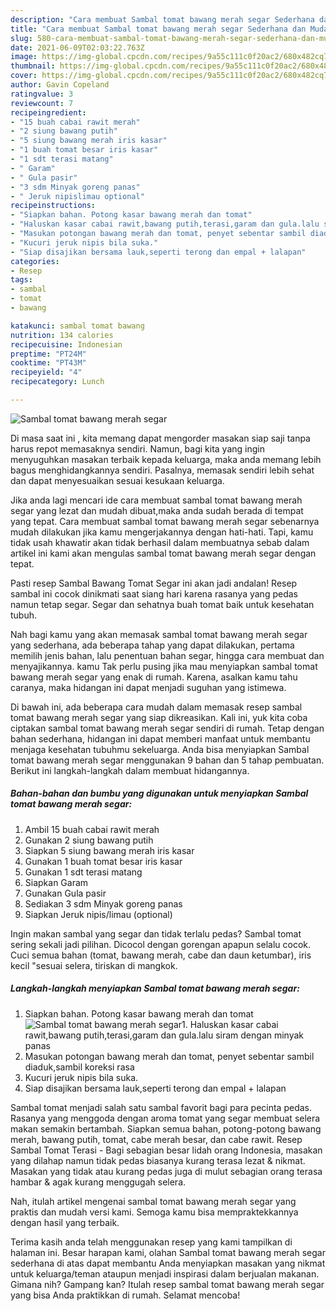```yaml
---
description: "Cara membuat Sambal tomat bawang merah segar Sederhana dan Mudah Dibuat"
title: "Cara membuat Sambal tomat bawang merah segar Sederhana dan Mudah Dibuat"
slug: 580-cara-membuat-sambal-tomat-bawang-merah-segar-sederhana-dan-mudah-dibuat
date: 2021-06-09T02:03:22.763Z
image: https://img-global.cpcdn.com/recipes/9a55c111c0f20ac2/680x482cq70/sambal-tomat-bawang-merah-segar-foto-resep-utama.jpg
thumbnail: https://img-global.cpcdn.com/recipes/9a55c111c0f20ac2/680x482cq70/sambal-tomat-bawang-merah-segar-foto-resep-utama.jpg
cover: https://img-global.cpcdn.com/recipes/9a55c111c0f20ac2/680x482cq70/sambal-tomat-bawang-merah-segar-foto-resep-utama.jpg
author: Gavin Copeland
ratingvalue: 3
reviewcount: 7
recipeingredient:
- "15 buah cabai rawit merah"
- "2 siung bawang putih"
- "5 siung bawang merah iris kasar"
- "1 buah tomat besar iris kasar"
- "1 sdt terasi matang"
- " Garam"
- " Gula pasir"
- "3 sdm Minyak goreng panas"
- " Jeruk nipislimau optional"
recipeinstructions:
- "Siapkan bahan. Potong kasar bawang merah dan tomat"
- "Haluskan kasar cabai rawit,bawang putih,terasi,garam dan gula.lalu siram dengan minyak panas"
- "Masukan potongan bawang merah dan tomat, penyet sebentar sambil diaduk,sambil koreksi rasa"
- "Kucuri jeruk nipis bila suka."
- "Siap disajikan bersama lauk,seperti terong dan empal + lalapan"
categories:
- Resep
tags:
- sambal
- tomat
- bawang

katakunci: sambal tomat bawang 
nutrition: 134 calories
recipecuisine: Indonesian
preptime: "PT24M"
cooktime: "PT43M"
recipeyield: "4"
recipecategory: Lunch

---
```



![Sambal tomat bawang merah segar](https://img-global.cpcdn.com/recipes/9a55c111c0f20ac2/680x482cq70/sambal-tomat-bawang-merah-segar-foto-resep-utama.jpg)

Di masa  saat ini , kita memang dapat mengorder masakan siap saji tanpa harus repot memasaknya sendiri. Namun, bagi kita yang ingin menyuguhkan masakan terbaik kepada keluarga, maka anda memang lebih bagus menghidangkannya sendiri. Pasalnya, memasak sendiri lebih sehat dan dapat menyesuaikan sesuai kesukaan keluarga.

Jika anda lagi mencari ide cara membuat sambal tomat bawang merah segar yang lezat dan mudah dibuat,maka anda sudah berada di tempat yang tepat. Cara membuat sambal tomat bawang merah segar  sebenarnya mudah dilakukan jika kamu mengerjakannya dengan hati-hati. Tapi, kamu tidak usah khawatir akan tidak berhasil dalam membuatnya 
sebab dalam artikel ini kami akan mengulas sambal tomat bawang merah segar dengan tepat.  

Pasti resep Sambal Bawang Tomat Segar ini akan jadi andalan! Resep sambal ini cocok dinikmati saat siang hari karena rasanya yang pedas namun tetap segar. Segar dan sehatnya buah tomat baik untuk kesehatan tubuh.

Nah bagi kamu yang akan memasak sambal tomat bawang merah segar yang sederhana, ada beberapa tahap yang dapat dilakukan, pertama memilih jenis bahan, lalu penentuan bahan segar, hingga cara membuat dan menyajikannya. kamu Tak perlu pusing jika mau menyiapkan sambal tomat bawang merah segar yang enak di rumah. Karena, asalkan kamu  tahu caranya, maka hidangan ini dapat menjadi suguhan yang istimewa.

Di bawah ini, ada beberapa cara mudah dalam memasak resep sambal tomat bawang merah segar yang siap dikreasikan. Kali ini, yuk kita coba ciptakan sambal tomat bawang merah segar sendiri di rumah. Tetap dengan bahan sederhana, hidangan ini dapat memberi manfaat untuk membantu menjaga kesehatan tubuhmu sekeluarga. Anda bisa menyiapkan Sambal tomat bawang merah segar menggunakan 9 bahan dan 5 tahap pembuatan. Berikut ini langkah-langkah dalam membuat hidangannya.

<!--inarticleads1-->

##### Bahan-bahan dan bumbu yang digunakan untuk menyiapkan Sambal tomat bawang merah segar:

1. Ambil 15 buah cabai rawit merah
1. Gunakan 2 siung bawang putih
1. Siapkan 5 siung bawang merah iris kasar
1. Gunakan 1 buah tomat besar iris kasar
1. Gunakan 1 sdt terasi matang
1. Siapkan  Garam
1. Gunakan  Gula pasir
1. Sediakan 3 sdm Minyak goreng panas
1. Siapkan  Jeruk nipis/limau (optional)


Ingin makan sambal yang segar dan tidak terlalu pedas? Sambal tomat sering sekali jadi pilihan. Dicocol dengan gorengan apapun selalu cocok. Cuci semua bahan (tomat, bawang merah, cabe dan daun ketumbar), iris kecil &#34;sesuai selera, tiriskan di mangkok. 

<!--inarticleads2-->

##### Langkah-langkah menyiapkan Sambal tomat bawang merah segar:

1. Siapkan bahan. Potong kasar bawang merah dan tomat
<img src="https://img-global.cpcdn.com/steps/90ac96eb1af434e4/160x128cq70/sambal-tomat-bawang-merah-segar-langkah-memasak-1-foto.jpg" alt="Sambal tomat bawang merah segar">1. Haluskan kasar cabai rawit,bawang putih,terasi,garam dan gula.lalu siram dengan minyak panas
1. Masukan potongan bawang merah dan tomat, penyet sebentar sambil diaduk,sambil koreksi rasa
1. Kucuri jeruk nipis bila suka.
1. Siap disajikan bersama lauk,seperti terong dan empal + lalapan


Sambal tomat menjadi salah satu sambal favorit bagi para pecinta pedas. Rasanya yang menggoda dengan aroma tomat yang segar membuat selera makan semakin bertambah. Siapkan semua bahan, potong-potong bawang merah, bawang putih, tomat, cabe merah besar, dan cabe rawit. Resep Sambal Tomat Terasi - Bagi sebagian besar lidah orang Indonesia, masakan yang dilahap namun tidak pedas biasanya kurang terasa lezat &amp; nikmat. Masakan yang tidak atau kurang pedas juga di mulut sebagian orang terasa hambar &amp; agak kurang menggugah selera. 

Nah, itulah artikel mengenai  sambal tomat bawang merah segar  yang praktis dan mudah versi kami. Semoga kamu bisa mempraktekkannya dengan hasil yang terbaik. 

Terima kasih anda telah menggunakan resep yang kami tampilkan di halaman ini. Besar harapan kami, olahan  Sambal tomat bawang merah segar sederhana di atas dapat membantu Anda menyiapkan masakan yang nikmat untuk keluarga/teman ataupun menjadi inspirasi dalam berjualan makanan. Gimana nih? Gampang kan? Itulah resep sambal tomat bawang merah segar yang bisa Anda praktikkan di rumah. Selamat mencoba!

